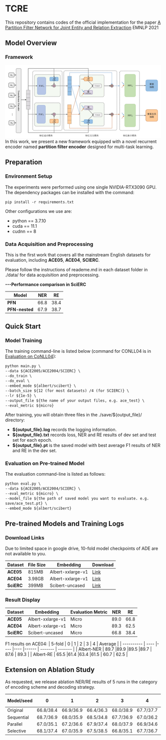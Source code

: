 # TCRE

This repository contains codes of the official implementation for the paper [A Partition Filter Network for Joint Entity and Relation Extraction](https://aclanthology.org/2021.emnlp-main.17.pdf) EMNLP 2021


## Model Overview

### Framework

![](./fig/model.png)
In this work, we present a new framework equipped with a novel recurrent encoder named **partition
filter encoder** designed for multi-task learning.


## Preparation

### Environment Setup
The experiments were performed using one single NVIDIA-RTX3090 GPU. The dependency packages can be installed with the command:
```
pip install -r requirements.txt
```
Other configurations we use are:  
* python == 3.7.10
* cuda == 11.1
* cudnn == 8


### Data Acquisition and Preprocessing
This is the first work that covers all the mainstream English datasets for evaluation, including **ACE05**, **ACE04**, **SCIERC**. 

Please follow the instructions of reademe.md in each dataset folder in ./data/ for data acquisition and preprocessing.  


**---Performance comparison in SciERC**


| Model          |   NER       | RE        |
| ----------     |   --------- | --------- |
| **PFN**        |   66.8      | 38.4      |
| **PFN-nested** |   67.9      | 38.7      |


## Quick Start

### Model Training
The training command-line is listed below (command for CONLL04 is in [Evaluation on CoNLL04](#Evaluation-on-CoNLL04)):  
```
python main.py \
--data ${ACE2005/ACE2004/SCIERC} \
--do_train \
--do_eval \
--embed_mode ${albert/scibert} \
--batch_size ${12 (for most datasets) /4 (for SCIERC)} \
--lr ${1e-5} \
--output_file ${the name of your output files, e.g. ace_test} \
--eval_metric ${micro} 
```

After training, you will obtain three files in the ./save/${output_file}/ directory:     
  * **${output_file}.log** records the logging information.  
  * **${output_file}.txt** records loss, NER and RE results of dev set and test set for each epoch.  
  * **${output_file}.pt** is the saved model with best average F1 results of NER and RE in the dev set.  


### Evaluation on Pre-trained Model

The evaluation command-line is listed as follows:

```
python eval.py \
--data ${ACE2005/ACE2004/SCIERC} \
--eval_metric ${micro} \
--model_file ${the path of saved model you want to evaluate. e.g. save/ace_test.pt} \
--embed_mode ${albert/scibert}
```

## Pre-trained Models and Training Logs

### Download Links
Due to limited space in google drive, 10-fold model checkpoints of ADE are not available to you.  


| Dataset               |  File Size | Embedding          | Download                                                                                   |
| --------------------- |  --------- | ----------------   | ------------------------------------------------------------------------------------------ |
| **ACE05**             |  815MB     | Albert-xxlarge-v1  | [Link](https://drive.google.com/file/d/17HcLawF23rZEhWl-6QtN9hg8HMvR4Imf/view?usp=sharing) |
| **ACE04**             |  3.98GB    | Albert-xxlarge-v1  | [Link](https://drive.google.com/file/d/1ViTsEvprcouGozdVqZahtgtg1WNzvQci/view?usp=sharing) |
| **SciERC**            |  399MB     | Scibert-uncased    | [Link](https://drive.google.com/file/d/1KsWRstdhrX0IDpnDqFUi6NAlnlmzlekI/view?usp=sharing) |


### Result Display
| Dataset    |  Embedding         | Evaluation Metric | NER       | RE        | 
| ---------- |  ---------         | ----------------- | --------- | --------- |
| **ACE05**  |  Albert-xxlarge-v1 |Micro              | 89.0      | 66.8      |
| **ACE04**  |  Albert-xxlarge-v1 |Micro              | 89.3      | 62.5      |
| **SciERC** |  Scibert-uncased   |Micro              | 66.8      | 38.4      |



F1 results on ACE04:
| 5-fold     |  0    |  1  | 2   | 3     |  4      | Average |
| ---------- |  ---- |---- |---- |------ | ------- | ------- |
| Albert-NER |  89.7 |89.9 |89.5 |89.7   |  87.6   | 89.3    |
| Albert-RE  |  65.5 |61.4 |63.4 |61.5   |  60.7   | 62.5    |



## Extension on Ablation Study
As requested, we release ablation NER/RE results of 5 runs in the category of encoding scheme and decoding strategy.

| Model/seed |  0         |  1       | 2        | 3          |  4         | Mean       | Standard Deviation | 
| ---------- |  --------- |--------- |--------- |----------- | ---------- | ---------- |--------------------|
| Original   | 66.8/38.4  |66.9/36.9 |66.4/36.3 |68.0/38.9   | 67.7/37.7  | 67.2/37.6  | 0.67/1.06          |
| Sequential | 68.7/36.9  |68.0/35.9 |68.5/34.8 |67.7/36.9   | 67.0/36.2  | 68.0/36.1  | 0.68/0.87          |
| Parallel   | 67.0/35.1  |67.2/36.6 |67.9/37.4 |68.0/37.9   | 66.9/34.6  | 67.4/36.3  | 0.51/1.43          |
| Selective  | 68.1/37.4  |67.0/35.9 |67.5/38.5 |66.8/35.1   | 67.7/36.7  | 67.4/36.7  | 0.53/1.32          |

